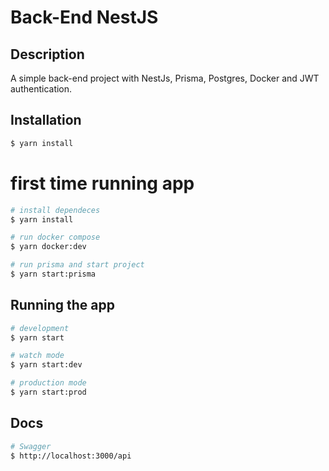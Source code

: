 
# Back-End NestJS

## Description

A simple back-end project with NestJs, Prisma, Postgres, Docker and JWT authentication.

## Installation

```bash
$ yarn install
```
# first time running app
```bash
# install dependeces
$ yarn install

# run docker compose
$ yarn docker:dev

# run prisma and start project
$ yarn start:prisma
```

## Running the app
```bash
# development
$ yarn start

# watch mode
$ yarn start:dev

# production mode
$ yarn start:prod
```

## Docs
```bash
# Swagger
$ http://localhost:3000/api

```
